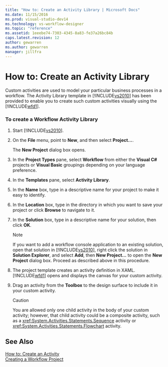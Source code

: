 ```yaml
---
title: "How to: Create an Activity Library | Microsoft Docs"
ms.date: 11/15/2016
ms.prod: visual-studio-dev14
ms.technology: vs-workflow-designer
ms.topic: "reference"
ms.assetid: 1eeebe74-7303-4345-8a83-fe37a26bc84b
caps.latest.revision: 12
author: gewarren
ms.author: gewarren
manager: jillfra
---
```

# How to: Create an Activity Library
Custom activities are used to model your particular business processes in a workflow. The Activity Library template in [!INCLUDE[vs2010](../includes/vs2010-md.md)] has been provided to enable you to create such custom activities visually using the [!INCLUDE[wfd1](../includes/wfd1-md.md)].  
  
### To create a Workflow Activity Library  
  
1. Start [!INCLUDE[vs2010](../includes/vs2010-md.md)].  
  
2. On the **File** menu, point to **New**, and then select **Project…**.  
  
     The **New Project** dialog box opens.  
  
3. In the **Project Types** pane, select **Workflow** from either the **Visual C#** projects or **Visual Basic** groupings depending on your language preference.  
  
4. In the **Templates** pane, select **Activity Library**.  
  
5. In the **Name** box, type in a descriptive name for your project to make it easy to identify.  
  
6. In the **Location** box, type in the directory in which you want to save your project or click **Browse** to navigate to it.  
  
7. In the **Solution** box, type in a descriptive name for your solution, then click **OK**.  
  
    > [!NOTE]
    > If you want to add a workflow console application to an existing solution, open that solution in [!INCLUDE[vs2010](../includes/vs2010-md.md)], right click the solution in **Solution Explorer**, and select **Add**, then **New Project…** to open the **New Project** dialog box. Proceed as described above in this procedure.  
  
8. The project template creates an activity definition in XAML. [!INCLUDE[wfd1](../includes/wfd1-md.md)] opens and displays the canvas for your custom activity.  
  
9. Drag an activity from the **Toolbox** to the design surface to include it in your custom activity.  
  
    > [!CAUTION]
    > You are allowed only one child activity in the body of your custom activity; however, that child activity could be a composite activity, such as a <xref:System.Activities.Statements.Sequence> activity or <xref:System.Activities.Statements.Flowchart> activity.  
  
## See Also  
 [How to: Create an Activity](http://msdn.microsoft.com/library/c09b1e99-21b5-4d96-9c04-ec31db3f4436)   
 [Creating a Workflow Project](../workflow-designer/creating-a-workflow-project.md)